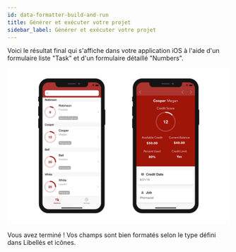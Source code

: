 ```yaml
---
id: data-formatter-build-and-run
title: Générer et exécuter votre projet
sidebar_label: Générer et exécuter votre projet
---
```

Voici le résultat final qui s'affiche dans votre application iOS à l'aide d'un formulaire liste "Task" et d'un formulaire détaillé "Numbers".

![iPhone formateur de données](assets/data-formatter/result-data-formatter-iphone.png)

Vous avez terminé ! Vos champs sont bien formatés selon le type défini dans Libellés et icônes.
